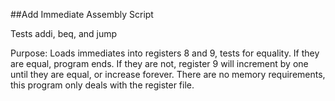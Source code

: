 ##Add Immediate Assembly Script

Tests addi, beq, and jump

Purpose: Loads immediates into registers 8 and 9, tests for equality. If they are equal, program ends. If they are not, register 9 will increment by one until they are equal, or increase forever. There are no memory requirements, this program only deals with the register file.
